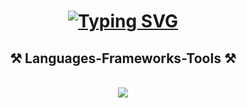 
<h1 align="center">
  <a href="https://git.io/typing-svg">
    <img src="https://readme-typing-svg.demolab.com/?lines=Hi+There!+👍" alt="Typing SVG">
  </a>
</h1>



<h2 align="center">⚒️ Languages-Frameworks-Tools ⚒️</h2>
<br/>
<div align="center">
    <img src="https://skillicons.dev/icons?i=c,js,java,vscode,github,clion,idea,mysql,r" />
   
</div>
